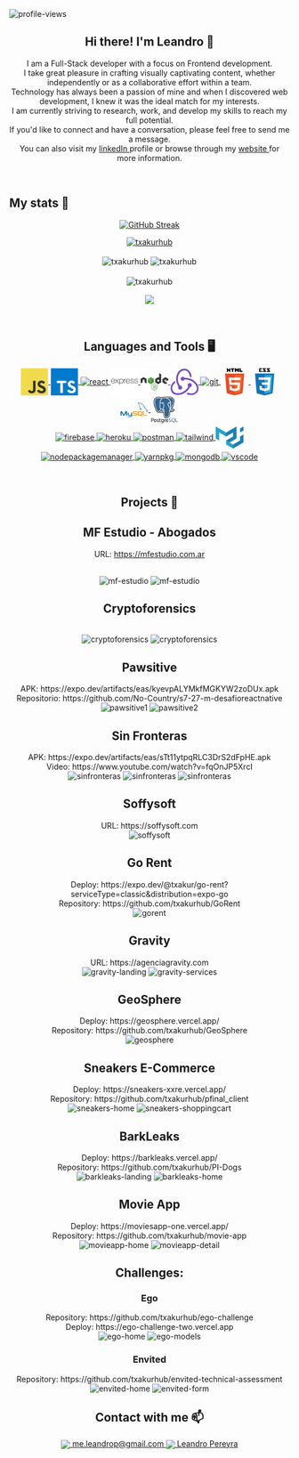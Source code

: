 

<div style="align: right;">
 <img style="align: right;" src="https://komarev.com/ghpvc/?username=txakurhub&color=yellow" alt="profile-views"/>
 </div>

<h2 align="center">Hi there! I'm Leandro 👋</h2>

<p align="center" >
I am a Full-Stack developer with a focus on Frontend development.<br/> I take great pleasure in crafting visually captivating content, whether independently or as a collaborative effort within a team. 
<br/> Technology has always been a passion of mine and when I discovered web development, I knew it was the ideal match for my interests.
<br/> I am currently striving to research, work, and develop my skills to reach my full potential.
<br/> If you'd like to connect and have a conversation, please feel free to send me a message.
<br/> You can also visit my <a href="https://www.linkedin.com/in/leandro-pereyra/">linkedIn </a> profile or browse through my <a href="https://leandro-lac.vercel.app/">website </a> for more information.
</p>
</br> 

## My stats 🌟
 <div align="center">

[![GitHub Streak](https://streak-stats.demolab.com?user=txakurhub&theme=gruvbox&hide_border=true&border_radius=4.6&mode=weekly)](https://git.io/streak-stats)
 <br/>

 <a href="https://github.com/ryo-ma/github-profile-trophy">
  <img src="https://github-profile-trophy.vercel.app/?username=txakurhub&theme=gruvbox&column=3" alt="txakurhub" />
 </a>
 <br/>

<div align="center">
 <br/>
 
 <img align="center" src="https://github-readme-stats.vercel.app/api?username=txakurhub&theme=gruvbox&show_icons=true" alt="txakurhub" />
 <img align="center" src="https://github-readme-stats.vercel.app/api/top-langs?username=txakurhub&show_icons=true&theme=gruvbox&langs_count=7&layout=compact" alt="txakurhub" />

 <!--  <img height=200 align="center" src="https://github-readme-stats.vercel.app/api?username=txakurhub" />
  <img height=200 align="center" src="https://github-readme-stats.vercel.app/api/top-langs?username=txakurhub&layout=compact&langs_count=8&card_width=320" />
  -->
 </div>
 
 <br/>

<div>
 <img align="center" src="https://codewars.com/users/txakurhub/badges/large" alt="txakurhub" />
 <br/>
 <a href="https://wakatime.com"><img align="center" style="width:36rem; margin:1rem" src="https://wakatime.com/share/@82edab17-311d-4eeb-b205-336fd17a9eae/7bc2e1e5-14d1-4685-ab81-315d6866002f.png" /></a>
</div>
 </br> 

 
## Languages and Tools 🖥️
<p align="center"> 
 
<a href="https://developer.mozilla.org/en-US/docs/Web/JavaScript" target="_blank" rel="noreferrer"> 
<img src="https://raw.githubusercontent.com/devicons/devicon/master/icons/javascript/javascript-original.svg" alt="javascript" width="50" height="50" align="center" margin-horizontal="15px"/> 
</a>

<a href="https://www.typescriptlang.org/" target="_blank" rel="noreferrer"> 
<img src="https://raw.githubusercontent.com/devicons/devicon/master/icons/typescript/typescript-original.svg" alt="javascript" width="50" height="50" align="center" margin-horizontal="15px"/> 
</a>


<a href="https://reactjs.org/" target="_blank" rel="noreferrer"> 
<img src="https://upload.wikimedia.org/wikipedia/commons/thumb/4/47/React.svg/1200px-React.svg.png" alt="react" width="50" height="50" align="center" margin-horizontal="15px"/> 
</a>

<a href="https://expressjs.com" target="_blank" rel="noreferrer">
<img src="https://raw.githubusercontent.com/devicons/devicon/master/icons/express/express-original-wordmark.svg" alt="express" width="50" height="50" align="center" margin-horizontal="15px"/>
</a>

<a href="https://nodejs.org" target="_blank" rel="noreferrer"> 
<img src="https://raw.githubusercontent.com/devicons/devicon/master/icons/nodejs/nodejs-original-wordmark.svg" alt="nodejs" width="50" height="50" align="center" margin-horizontal="15px"/>
</a>

<a href="https://redux.js.org" target="_blank" rel="noreferrer"> 
<img src="https://raw.githubusercontent.com/devicons/devicon/master/icons/redux/redux-original.svg" alt="redux" width="50" height="50" align="center" margin-horizontal="15px"/> 
</a>

 <a href="https://git-scm.com/" target="_blank" rel="noreferrer">
 <img src="https://www.vectorlogo.zone/logos/git-scm/git-scm-icon.svg" alt="git" width="50" height="50" align="center" margin-horizontal="15px"/>
</a>

<a href="https://www.w3.org/html/" target="_blank" rel="noreferrer"> 
<img src="https://raw.githubusercontent.com/devicons/devicon/master/icons/html5/html5-original-wordmark.svg" alt="html5" width="50" height="50" align="center" margin-horizontal="15px"/> 
</a>

<a href="https://www.w3schools.com/css/" target="_blank" rel="noreferrer"> 
<img src="https://raw.githubusercontent.com/devicons/devicon/master/icons/css3/css3-original-wordmark.svg" alt="css3" width="50" height="50" align="center" margin-horizontal="15px"/> 
</a>

<a href="https://www.mysql.com/" target="_blank" rel="noreferrer"> 
<img src="https://raw.githubusercontent.com/devicons/devicon/master/icons/mysql/mysql-original-wordmark.svg" alt="mysql" width="50" height="50" align="center" margin-horizontal="15px"/> 
</a>

<a href="https://www.postgresql.org" target="_blank" rel="noreferrer"> 
<img src="https://raw.githubusercontent.com/devicons/devicon/master/icons/postgresql/postgresql-original-wordmark.svg" alt="postgresql" width="50" height="50" align="center" margin-horizontal="15px"/> 
</a>
 
 </br>
 <a href="https://firebase.google.com/" target="_blank" rel="noreferrer"> 
<img src="https://www.vectorlogo.zone/logos/firebase/firebase-icon.svg" alt="firebase" width="40" height="40" align="center" margin-horizontal="15px"/> 
</a>
 
<a href="https://heroku.com" target="_blank" rel="noreferrer"> 
<img src="https://www.vectorlogo.zone/logos/heroku/heroku-icon.svg" alt="heroku" width="50" height="50" align="center" margin-horizontal="15px"/> 
</a>

<a href="https://postman.com" target="_blank" rel="noreferrer"> 
<img src="https://www.vectorlogo.zone/logos/getpostman/getpostman-icon.svg" alt="postman" width="50" height="50" align="center" margin-horizontal="15px"/> 
</a>
 
<a href="https://tailwindcss.com" target="_blank" rel="noreferrer"> 
<img src="https://www.vectorlogo.zone/logos/tailwindcss/tailwindcss-icon.svg" alt="tailwind" width="50" height="50" align="center" margin-horizontal="15px"/> 
</a>

<a href="https://mui.com/" target="_blank" rel="noreferrer"> 
<img src="https://github.com/devicons/devicon/blob/master/icons/materialui/materialui-original.svg" alt="bootstrap" width="50" height="50" align="center" margin-horizontal="15px"/> 
</a>

 <a href="https://www.npmjs.com/" target="_blank" rel="noreferrer"> 
<img src="https://user-images.githubusercontent.com/25181517/121401671-49102800-c959-11eb-9f6f-74d49a5e1774.png" alt="nodepackagemanager" width="50" height="50" align="center" margin-horizontal="15px"/> 
</a>
 
 <a href="https://yarnpkg.com/" target="_blank" rel="noreferrer"> 
<img src="https://user-images.githubusercontent.com/25181517/183049794-a3dfaddd-22ee-4ffe-b0b4-549ccd4879f9.png" alt="yarnpkg" width="50" height="50" align="center" margin-horizontal="15px"/> 
</a>
 
  <a href="https://www.mongodb.com/" target="_blank" rel="noreferrer"> 
<img src="https://user-images.githubusercontent.com/25181517/182884177-d48a8579-2cd0-447a-b9a6-ffc7cb02560e.png" alt="mongodb" width="50" height="50" align="center" margin-horizontal="15px"/> 
</a>
 
 <a href="https://code.visualstudio.com/" target="_blank" rel="noreferrer"> 
<img src="https://user-images.githubusercontent.com/25181517/192108891-d86b6220-e232-423a-bf5f-90903e6887c3.png" alt="vscode" width="50" height="50" align="center" margin-horizontal="15px"/> 
</a>

 
 
</p>
</br>

## Projects 🚀


<h2 align='center'>MF Estudio - Abogados</h2>
<p align='center'>
 
URL: https://mfestudio.com.ar
 
 </br>
    <img src='https://res.cloudinary.com/ddkurzft6/image/upload/v1696956522/mfEstudio/Captura_de_pantalla_2023-10-10_134748_ut6og8.png' alt='mf-estudio' />
 <img src='https://res.cloudinary.com/ddkurzft6/image/upload/v1696957962/mfEstudio/Captura_de_pantalla_2023-10-10_141237_r8yhud.png' alt='mf-estudio' /> 

<h2 align='center'>Cryptoforensics</h2>
<p align='center'>
 <!--
URL: https://cryptoforensics.io
 -->
 </br>
    <img src='https://res.cloudinary.com/ddkurzft6/image/upload/v1686788468/cryptoforensics/Captura_de_pantalla_2023-06-14_211839_fzoayk.png' alt='cryptoforensics' />
    <img src='https://res.cloudinary.com/ddkurzft6/image/upload/v1686788468/cryptoforensics/Captura_de_pantalla_2023-06-14_211800_pnh0qm.png' alt='cryptoforensics' />


<h2 align='center'>Pawsitive</h2>
<p align='center'>
 APK: https://expo.dev/artifacts/eas/kyevpALYMkfMGKYW2zoDUx.apk
 </br>
 Repositorio: https://github.com/No-Country/s7-27-m-desafioreactnative
 </br>
    <img src='https://res.cloudinary.com/ddkurzft6/image/upload/v1682120941/pawsitive/nop_h1v8vc.jpg' alt='pawsitive1' />
    <img src='https://res.cloudinary.com/ddkurzft6/image/upload/v1682121404/pawsitive/pawsitive4screens_lyknur.jpg' alt='pawsitive2' />


<h2 align='center'>Sin Fronteras</h2>
<p align='center'>
 APK: https://expo.dev/artifacts/eas/sTt11ytpqRLC3DrS2dFpHE.apk
 </br>
 Video: https://www.youtube.com/watch?v=fqOnJP5XrcI
 </br>
    <img src='https://res.cloudinary.com/ddkurzft6/image/upload/v1677860396/sin%20fronteras/sfpresentation_zsuybi.png' alt='sinfronteras' />
    <img src='https://res.cloudinary.com/ddkurzft6/image/upload/v1677860396/sin%20fronteras/sfreg_yzjvye.png' alt='sinfronteras' />
    <img src='https://res.cloudinary.com/ddkurzft6/image/upload/v1677860396/sin%20fronteras/sfcomunidad_efdtel.png' alt='sinfronteras' />


<h2 align='center'>Soffysoft</h2>
<p align='center'>
 URL: https://soffysoft.com
 </br>
    <img src='https://res.cloudinary.com/ddkurzft6/image/upload/v1675870176/soffysoft/Soffysoft_tucbup.png' alt='soffysoft' />


<h2 align='center'>Go Rent</h2>
<p align='center'>
 Deploy: https://expo.dev/@txakur/go-rent?serviceType=classic&distribution=expo-go
 </br>
 Repository: https://github.com/txakurhub/GoRent
 </br>
    <img src='https://res.cloudinary.com/ddkurzft6/image/upload/v1670814470/gorent/gorent_kmrhxc.jpg' alt='gorent' />

<h2 align='center'>Gravity</h2>
<p align='center'>
 URL: https://agenciagravity.com
 </br>
    <img src='https://res.cloudinary.com/ddkurzft6/image/upload/v1675350726/gravity/Captura_2_wdef9m.png' alt='gravity-landing' />
    <img src='https://res.cloudinary.com/ddkurzft6/image/upload/v1675350726/gravity/Captura2_2_ok83bb.png' alt='gravity-services' />
    

<h2 align='center'>GeoSphere</h2>
<p align='center'>
 Deploy: https://geosphere.vercel.app/
 </br>
 Repository: https://github.com/txakurhub/GeoSphere
 </br>
    <img src='https://res.cloudinary.com/ddkurzft6/image/upload/v1662387542/geosphere/geospheregithub_v2ew3l.jpg' alt='geosphere' />

<h2 align='center'>Sneakers E-Commerce</h2>
<p align='center'>
 Deploy: https://sneakers-xxre.vercel.app/
 </br>
 Repository: https://github.com/txakurhub/pfinal_client
 </br>
    <img src='https://res.cloudinary.com/ddkurzft6/image/upload/v1662052185/sneakers/homesneakersgithub_nsztst.jpg' alt='sneakers-home' />
    <img src='https://res.cloudinary.com/ddkurzft6/image/upload/v1662052188/sneakers/shoppingsneakersgithub_fqpela.jpg' alt='sneakers-shoppingcart' />


<h2 align='center'>BarkLeaks</h2>
<p align='center'>
 Deploy: https://barkleaks.vercel.app/
 </br>
 Repository: https://github.com/txakurhub/PI-Dogs
 </br>
    <img src='https://res.cloudinary.com/ddkurzft6/image/upload/v1655513432/barkleaks/landing_1_auixbi.jpg' alt='barkleaks-landing' />
    <img src='https://res.cloudinary.com/ddkurzft6/image/upload/v1655513432/barkleaks/home_2_wytjnc.jpg' alt='barkleaks-home' />

<h2 align='center'>Movie App</h2>
<p align='center'>
 Deploy: https://moviesapp-one.vercel.app/
</br>
Repository: https://github.com/txakurhub/movie-app
 </br>
 <img src='http://res.cloudinary.com/ddkurzft6/image/upload/v1655574316/movieapp/home_1_prcfrs.jpg' alt='movieapp-home' />
 <img src='http://res.cloudinary.com/ddkurzft6/image/upload/v1655574597/movieapp/detail_2_z18mga.jpg' alt='movieapp-detail' />
</p>

## Challenges: 

<h3 align='center'>Ego</h3>
<p align='center'>
 Repository: https://github.com/txakurhub/ego-challenge
<br/>
 Deploy: https://ego-challenge-two.vercel.app 
 </br>
    <img src='https://res.cloudinary.com/ddkurzft6/image/upload/v1687967896/egochallenge/egochallenge_zbqwjb.png' alt='ego-home' />
    <img src='https://res.cloudinary.com/ddkurzft6/image/upload/v1687967896/egochallenge/egochallenge2_ceikpo.png' alt='ego-models' />
 </p>

<h3 align='center'>Envited</h3>
<p align='center'>
 Repository: https://github.com/txakurhub/envited-technical-assessment
 </br>
    <img src='https://res.cloudinary.com/ddkurzft6/image/upload/v1668033716/envited%20challenge/event1_hrqc6s.jpg' alt='envited-home' />
    <img src='https://res.cloudinary.com/ddkurzft6/image/upload/v1668033716/envited%20challenge/event2_rwcq56.jpg' alt='envited-form' />
 </p>

## Contact with me 📫  
<p align="center">
<a href="https://me.leandrop@gmail.com">
      <img align="center" src="https://user-images.githubusercontent.com/76783198/182482940-c4a2a044-de93-4450-b354-9628cbb175c9.svg"/>
      me.leandrop@gmail.com
    </a><a href="https://www.linkedin.com/in/leandro-pereyra/"><img align="center" src="https://user-images.githubusercontent.com/76783198/182481396-19c89e94-f3ba-4e33-9df4-f5b7a094cf8f.svg"/>
      Leandro Pereyra
    </a>
<p/>   

<br/>

 
<!--
**txakurhub/txakurhub** is a ✨ _special_ ✨ repository because its `README.md` (this file) appears on your GitHub profile.

Here are some ideas to get you started:

- 🔭 I’m currently working on ...
- 🌱 I’m currently learning ...
- 👯 I’m looking to collaborate on ...
- 🤔 I’m looking for help with ...
- 💬 Ask me about ...
- 📫 How to reach me: ...
- 😄 Pronouns: ...
- ⚡ Fun fact: ...
-->
